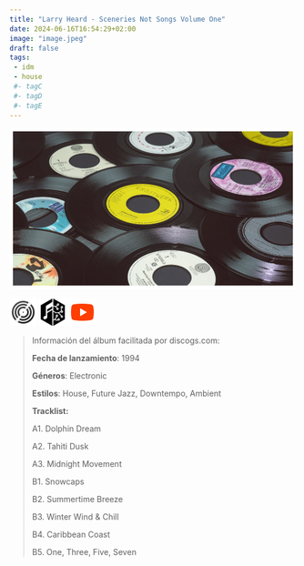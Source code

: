 ```yaml
---
title: "Larry Heard - Sceneries Not Songs Volume One"
date: 2024-06-16T16:54:29+02:00
image: "image.jpeg"
draft: false
tags:
 - idm
 - house
 #- tagC
 #- tagD
 #- tagE
---
```

![cover](image.jpeg (Larry-Heard - Sceneries-Not-Songs-Volume-One))
 
[![discogs](../links/svg/discogs.png (discogs))](https://www.discogs.com/master/6630)
[![musicbrainz](../links/svg/musicbrainz.png (musicbrainz))](https://musicbrainz.org/release/5bb67b18-e11c-424c-b3c9-6cb288039a49)
[![youtube](../links/svg/youtube.png (youtube))](https://www.youtube.com/playlist?list=PLJVAb6pyqGfoWK8m8yI2AotjNRHIiquox)
 
<!-- [![bandcamp](../links/svg/bandcamp.png (bandcamp))]() -->
<!-- [![lastfm](../links/svg/lastfm.png (lastfm))]() -->
<!-- [![spotify](../links/svg/spotify.png (putify))]() -->
 
> Información del álbum facilitada por discogs.com:
> 
> **Fecha de lanzamiento**: 1994
> 
> **Géneros**: Electronic
> 
> **Estilos**: House, Future Jazz, Downtempo, Ambient
> 
> **Tracklist:**
> 
>   A1. Dolphin Dream    
> 
>   A2. Tahiti Dusk    
> 
>   A3. Midnight Movement    
> 
>   B1. Snowcaps    
> 
>   B2. Summertime Breeze    
> 
>   B3. Winter Wind & Chill    
> 
>   B4. Caribbean Coast    
> 
>   B5. One, Three, Five, Seven    
> 
